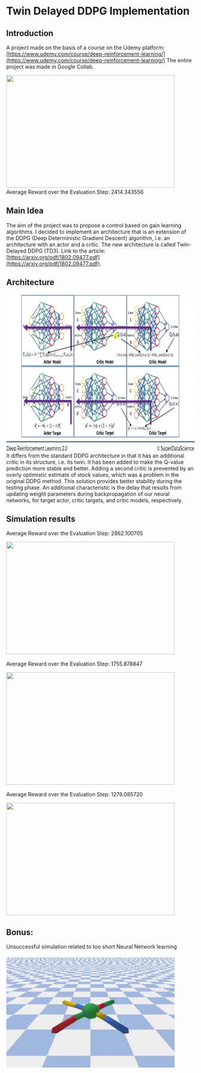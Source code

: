 # Twin Delayed DDPG Implementation
## Introduction
A project made on the basis of a course on the Udemy platform:  
[https://www.udemy.com/course/deep-reinforcement-learning/](https://www.udemy.com/course/deep-reinforcement-learning/)
The entire project was made in Google Collab.

<img src="assets/Ant.gif" width="450" height="300">
Average Reward over the Evaluation Step: 2414.343556

## Main Idea
The aim of the project was to propose a control based on gain learning algorithms. I decided to implement an architecture that is an extension of the DDPG (Deep Deterministic Gradient Descent) algorithm, i.e. an architecture with an actor and a critic. 
The new architecture is called Twin-Delayed DDPG (TD3). 
Link to the article: [https://arxiv.org/pdf/1802.09477.pdf](https://arxiv.org/pdf/1802.09477.pdf).

## Architecture
<img src="assets/architecture.png" width="600" height="420">
It differs from the standard DDPG architecture in that it has an additional critic in its structure, i.e. its twin. It has been added to make the Q-value prediction more stable and better. Adding a second critic is prevented by an overly optimistic estimate of stock values, which was a problem in the original DDPG method. This solution provides better stability during the testing phase. An additional characteristic is the delay that results from updating weight parameters during backpropagation of our neural networks, for target actor, critic targets, and critic models, respectively. 

## Simulation results

Average Reward over the Evaluation Step: 2862.100705

<img src="assets/HalfCheetah.gif" width="450" height="300">

Average Reward over the Evaluation Step: 1755.878847

<img src="assets/Hooper.gif" width="450" height="300">

Average Reward over the Evaluation Step: 1276.085720

<img src="assets/Walker.gif" width="450" height="300">

## Bonus:
Unsuccessful simulation related to too short Neural Network learning 

<img src="assets/ant_fail.gif" width="450" height="300">
